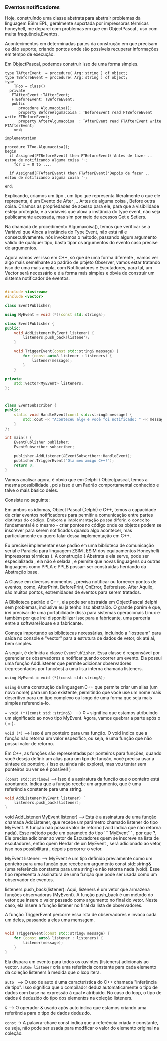 ### Eventos notificadores

Hoje, construíndo uma classe abstrata para abstrair problemas da linguagem ESIm EPL, geralmente suportada por impressoras térmicas honeyhell, me deparei com
problemas em que em ObjectPascal , uso com muita frequência,Eventos.

Acontecimentos em determinadas partes da construção em que precisam ou dão suporte, criando pontos onde são possíveis recuperar informações em tempo de 
execução.

Em ObjectPascal, podemos construir isso de uma forma simples.

```Delphi
type TAfterEvent  = procedure( Arg: string ) of object;
type TBeforeEvent = procedure( Arg: string ) of object;
type 
    TFoo = class()  
  private
   FTAfterEvent :TAfterEvent;
   FTBeforeEvent: TBeforeEvent;       
   public     
      procedure Algumacoisa();
      property BeforeAlgumacoisa : TBeforeEvent read FTBeforeEvent write FTBeforeEvent;
      property AfterAlgumacoisa  : TAfterEvent read FTAfterEvent write FTAfterEvent;   
    end;

implementation

procedure TFoo.Algumacoisa();
begin
  if Assigned(FTBeforeEvent) then FTBeforeEvent('Antes de fazer .. estou de notificando alguma coisa ');
    for I = 0 to ....

  if Assigned(FTAfterEvent) then FTAfterEvent('Depois de fazer .. estou de notificando alguma coisa ');
  
end;

```

Explicando, criamos um tipo , um tipo que representa literalmente o que ele representa, é um Evento de After ,.. Antes de alguma coisa , Before outra coisa.
Criamos as propriedades de acesso para ele, para que a visibilidade esteja protegida, e a variáveis que aloca a instância do type event, não seja 
publicamente acessada, mas sim por meio de acessos Get e Setlers.

Na chamada de procedimento Algumacoisa(), temos que verificar se a Variável que Aloca a instância do Type Event, não está nil e consecutivamente. 
nós invokamos o método, passando algum argumento válido de qualquer tipo, basta tipar os argumentos  do evento caso precise de argumentos.

Agora vamos ver isso em C++, só que de uma forma diferente , vamos ver algo mais semelhante ao padrão de projeto Observer, vamos estar tratando isso de uma mais ampla, com Notificadores e Escutadores, para tal, um Vector será necessário e é a forma mais simples e óbvia de construir um sistema notificador de eventos.


```c++

#include <iostream>
#include <vector>

class EventPublisher;

using MyEvent = void (*)(const std::string&);

class EventPublisher {
public:
    void AddListener(MyEvent listener) {
        listeners.push_back(listener);
    }

    void TriggerEvent(const std::string& message) {
        for (const auto& listener : listeners) {
            listener(message);
        }
    }

private:
    std::vector<MyEvent> listeners;
};



class EventSubscriber {
public:
    static void HandleEvent(const std::string& message) {
        std::cout << "Aconteceu algo e você foi notificado: " << message << std::endl;
    }
};

int main() {
    EventPublisher publisher;
    EventSubscriber subscriber;

    publisher.AddListener(&EventSubscriber::HandleEvent);
    publisher.TriggerEvent("Ola meu amigo C++!");
    return 0;
}
```
Vamos analisar agora, é obvio que em Delphi / Objectpascal, temos a mesma possibilidade , pois isso é um Padrão comportamental conhecido e talve o mais básico deles.

Consiste no seguinte:

Em ambos os idiomas, Object Pascal (Delphi) e C++, temos a capacidade de criar eventos notificadores para permitir a comunicação entre partes distintas do código. Embora a implementação possa diferir, o conceito fundamental é o mesmo - criar pontos no código onde os objetos podem se inscrever para serem notificados quando algo acontecer, mas particulamente eu quero falar dessa implementação em C++.

Eu precisei implementar esse padão em uma biblioteca de comunicação serial e Paralela para linguagem ZSIM , ESIM dos equipamentos Honeyhell( impressoras térmicas ).
A construção é Abstrata e ela serve, pode ser especializada , ela não é selada , e permite que novas linguagens ou outras linguagens como PPLA e PPLB possam ser construídas herdando da Abstração base.

A Classe em diversos momentos , precisa notificar ou fornecer pontos de eventos, como, AfterPrint, BeforePrint, OnError, Beforeisso, After Aquilo, são muitos pontos, extremidades de eventos para serem tratados.

A Biblioteca padrão é C++, ela pode ser abstraída em ObjectPascal delphi sem problemas, inclusive eu ja tenho isso abstraído. O grande porém é que, irei precisar de uma portabilidade disso para sistemas operacionais Linux e também por que irei disponibilizar isso para a fabricante, uma parceria entre a softwareHouse e a fabricante.

Começa importando as bibliotecas necessárias, incluindo a "iostream" para saída no console e "vector" para a estrutura de dados de vetor, ok até ai, bem simples.

A seguir, é definida a classe ```EventPublisher```. Essa classe é responsável por gerenciar os observadores e notificar quando ocorrer um evento. Ela possui uma função AddListener que permite adicionar observadores (representados por funções) a uma lista interna chamada listeners. 


```using MyEvent = void (*)(const std::string&); ```

```using``` é uma construção da linguagem C++ que permite criar um alias (um novo nome) para um tipo existente, permitindo que você use um nome mais descritivo para um tipo complexo ou longo de uma forma que seja mais simples referencia-lo.

```= void (*)(const std::string&) ``` --> O ```=``` significa que estamos atribuindo um significado ao novo tipo MyEvent. Agora, vamos quebrar a parte após o ( = ).

```void (*)``` --> Isso é um ponteiro para uma função. O void indica que a função não retorna um valor específico, ou seja, é uma função que não possui valor de retorno.

Em C++, as funções são representadas por ponteiros para funções, quando você deseja definir um alias para um tipo de função, você precisa usar a sintaxe de ponteiro, ( Isso eu ainda não explorei, mas vou tentar sem ponteiros ou ver se é possível! )

```(const std::string&)``` --> Isso é a assinatura da função que o ponteiro está apontando. Indica que a função recebe um argumento, que é uma referência constante para uma string.

```c++
void AddListener(MyEvent listener) {
    listeners.push_back(listener);
}
```

void AddListener(MyEvent listener) --> Esta é a assinatura de uma função chamada AddListener, que recebe um parâmetro chamado listener do tipo MyEvent. A função não possui valor de retorno (void indica que não retorna nada).
Esse método pede um parametro do tipo ````MyEvent``` , por que ?, Ele precisa adicionar ao vetor de Escutadores quem se inscreve na lista de escutadores, então quem Herdar de um MyEvent , será adicionado ao vetor, isso nos possibilitará , depois percorrer o vetor.

MyEvent listener: --> MyEvent é um tipo definido previamente como um ponteiro para uma função que recebe um argumento const std::string& (uma referência constante para uma string) e não retorna nada (void). Esse tipo representa a assinatura de uma função que pode ser usada como um observador de eventos.

listeners.push_back(listener): Aqui, listeners é um vetor que armazena funções observadoras (MyEvent). A função push_back é um método do vetor que insere o valor passado como argumento no final do vetor. Neste caso, ela insere a função listener no final da lista de observadores.

A função TriggerEvent percorre essa lista de observadores e invoca cada um deles, passando a eles uma mensagem.

```c++

void TriggerEvent(const std::string& message) {
    for (const auto& listener : listeners) {
        listener(message);
    }
}

```
Ela dispara um evento para todos os ouvintes (listeners) adicionais ao vector.
``` auto& listener ``` cria uma referência constante para cada elemento da coleção listeners à medida que o loop itera.

```auto ``` --> O uso de auto é uma característica do C++ chamada "inferência de tipo". Isso significa que o compilador deduz automaticamente o tipo de dados com base na expressão à qual é atribuído. No caso do loop, o tipo de dados é deduzido do tipo dos elementos na coleção listeners.

```&``` --> O operador & usado após auto indica que estamos criando uma referência para o tipo de dados deduzido.

```const``` -> A palavra-chave const indica que a referência criada é constante, ou seja, não pode ser usada para modificar o valor do elemento original na coleção.





